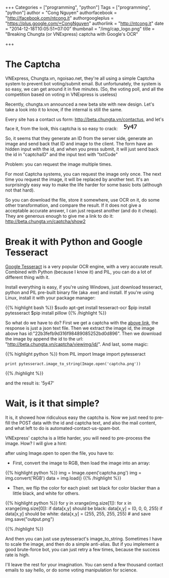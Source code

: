 +++
Categories = ["programming", "python"]
Tags = ["programming", "python"]
author = "Cong Nguyen"
authorfacebook = "http://facebook.com/ntcong.it"
authorgoogleplus = "https://plus.google.com/+CongNguyen"
authorlink = "http://ntcong.it"
date = "2014-12-18T10:05:51+07:00"
thumbnail = "/img/cap_logo.png"
title = "Breaking Chungta (or VNExpress) captcha with Google's OCR"

+++

# The Captcha
VNExpress, Chungta.vn, ngoisao.net, they're all using a simple Captcha system to prevent bot voting/submit email. But unfortunately, the system is so easy, we can get around it in five minutes. (So, the voting poll, and all the competition based on voting in VNExpress is useless)

Recently, chungta.vn announced a new beta site with new design. Let's take a look into it to know, if the internal is still the same.

Every site has a contact us form: http://beta.chungta.vn/contactus, and let's face it, from the look, this captcha is so easy to crack: ![easy](/img/captcha.png) 

So, it seems that they generate an ID from the server side, generate an image and send back that ID and image to the client. The form have an hidden input with the id, and when you press submit, it will just send back the id in "captchaID" and the input text with "txtCode"

Problem: you can request the image multiple times.

For most Captcha systems, you can request the image only once. The next time you request the image, it will be replaced by another text. It's an surprisingly easy way to make the life harder for some basic bots (although not that hard).

So you can download the file, store it somewhere, use OCR on it, do some other transformation, and compare the result. If it does not give a acceptable accurate answer, I can just request another (and do it cheap). They are generous enough to give me a link to do it: http://beta.chungta.vn/captcha/show2

# Break it with Python and Google Tesseract

[Google Tesseract](https://code.google.com/p/tesseract-ocr/) is a very popular OCR engine, with a very accurate result. Combined with Python (because I know it) and PIL, you can do a lot of different thing with it.

Install everything is easy, if you're using Windows, just download tesseract, python and PIL pre-built binary file (aka .exe) and install. If you're using Linux, install it with your package manager:

{{% highlight bash %}}
$sudo apt-get install tesseract-ocr
$pip install pytesseract
$pip install pillow
{{% /highlight %}}

So what do we have to do? First we get a captcha with the [above link](http://beta.chungta.vn/captcha/show2), the response is just a json text file. Then we extract the image id, the image above has id:"22b3fefb9d316f98489085252bd0d896". Then we download the image by append the id to the url: "http://beta.chungta.vn/captcha/viewimg/id/". And last, some magic:

{{% highlight python %}}
    from PIL import Image
    import pytesseract


    print pytesseract.image_to_string(Image.open('captcha.png'))
{{% /highlight %}}

and the result is: '5y47'

# Wait, is it that simple?

It is, it showed how ridiculous easy the captcha is. Now we just need to pre-fill the POST data with the id and captcha text, and also the mail content, and what left to do is automated-contact-us-spam-bot.

VNExpress' captcha is a little harder, you will need to pre-process the image. How? I will give a hint:

after using Image.open to open the file, you have to:

- First, convert the image to RGB, then load the image into an array:

{{% highlight python %}}
    img = Image.open('captcha.png')
    img = img.convert('RGB')
    data = img.load()
{{% /highlight %}}

- Then, we flip the color for each pixel: set black for color blacker than a little black, and white for others.

{{% highlight python %}}
    for y in xrange(img.size[1]):
        for x in xrange(img.size[0]):
            if data[x,y] should be black:
                data[x,y] = (0, 0, 0, 255)
            if data[x,y] should be white:
                data[x,y] = (255, 255, 255, 255)
    # and save
    img.save("output.png")
                
{{% /highlight %}}

And then you can just use pytesseract's image_to_string. Sometimes I have to scale the image, and then do a simple anti-alias. But if you implement a good brute-force bot, you can just retry a few times, because the success rate is high.

I'll leave the rest for your imagination. You can send a few thousand contact emails to say hello, or do some voting manipulation for science.
